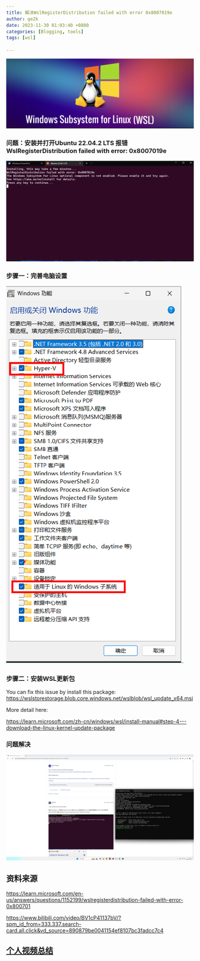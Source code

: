 ```yaml
---
title: 解决WslRegisterDistribution failed with error 0x8007019e
author: ge2k
date: 2023-11-30 01:03:40 +0800 
categories: [Blogging, tools]
tags: [wsl]

---
```


![wsl.png](https://raw.githubusercontent.com/acse-yj522/acse-yj522.github.io/main/_posts/figures/231130wsl.png)

### 问题：安装并打开Ubuntu 22.04.2 LTS 报错 WslRegisterDistribution failed with error: 0x8007019e

![question.png](https://raw.githubusercontent.com/acse-yj522/acse-yj522.github.io/main/_posts/figures/231130question.png)

### 步骤一：完善电脑设置

![check.png](https://raw.githubusercontent.com/acse-yj522/acse-yj522.github.io/main/_posts/figures/231130check.png)

### 步骤二：安装WSL更新包

You can fix this issue by install this package: https://wslstorestorage.blob.core.windows.net/wslblob/wsl_update_x64.msi

More detail here:

https://learn.microsoft.com/zh-cn/windows/wsl/install-manual#step-4---download-the-linux-kernel-update-package

### 问题解决
![result.png](https://raw.githubusercontent.com/acse-yj522/acse-yj522.github.io/main/_posts/figures/231130result.png)


## 资料来源

https://learn.microsoft.com/en-us/answers/questions/1152199/wslregisterdistribution-failed-with-error-0x800701

https://www.bilibili.com/video/BV1cP41137bV/?spm_id_from=333.337.search-card.all.click&vd_source=890879be0041154ef8107bc3fadcc7c4


## [个人视频总结](https://www.bilibili.com/video/BV1yK42147E5/?spm_id_from=333.999.0.0)